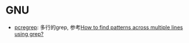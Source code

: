 # GNU

- [pcregrep](http://linuxcommand.gds.tuwien.ac.at/man_pages/pcregrep1.html): 多行的grep, 参考[How to find patterns across multiple lines using grep?](https://stackoverflow.com/questions/2686147/how-to-find-patterns-across-multiple-lines-using-grep)
